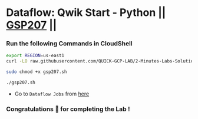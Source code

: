 # Dataflow: Qwik Start - Python || [GSP207](https://www.cloudskillsboost.google/focuses/1100?parent=catalog) ||



### Run the following Commands in CloudShell

``` bash
export REGION=us-east1
curl -LO raw.githubusercontent.com/QUICK-GCP-LAB/2-Minutes-Labs-Solutions/main/Dataflow%20Qwik%20Start%20-%20Python/gsp207.sh

sudo chmod +x gsp207.sh

./gsp207.sh
```

* Go to `Dataflow Jobs` from [here](https://console.cloud.google.com/dataflow/jobs?)

### Congratulations 🎉 for completing the Lab !
